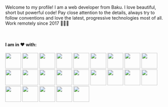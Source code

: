Welcome to my profile! I am a web developer from Baku. I love beautiful, short but powerful code! Pay close attention to the details, always try to follow conventions and love the latest, progressive technologies most of all. Work remotely since 2017 👨🏻‍💻

<br/>

#### I am in ❤️ with:
<code><img height="50" src="https://cdn.worldvectorlogo.com/logos/vue-js-1.svg"></code>
<code><img height="50" src="https://cdn.worldvectorlogo.com/logos/laravel.svg"></code>
<code><img height="50" src="https://cdn.worldvectorlogo.com/logos/javascript.svg"></code>
<code><img height="50" src="https://cdn.worldvectorlogo.com/logos/typescript.svg"></code>
<code><img height="50" src="https://cdn.worldvectorlogo.com/logos/nodejs-1.svg"></code>
<code><img height="50" src="https://cdn.worldvectorlogo.com/logos/php-1.svg"></code>
<code><img height="50" src="https://cdn.worldvectorlogo.com/logos/python-5.svg"></code>
<code><img height="50" src="https://cdn.worldvectorlogo.com/logos/git-icon.svg"></code>
<code><img height="50" src="https://cdn.worldvectorlogo.com/logos/bootstrap-4.svg"></code>
<code><img height="50" src="https://cdn.worldvectorlogo.com/logos/tailwindcss.svg"></code>
<code><img height="50" src="https://cdn.worldvectorlogo.com/logos/npm.svg"></code>
<code><img height="50" src="https://cdn.worldvectorlogo.com/logos/deno-1.svg"></code>
<code><img height="50" src="https://cdn.worldvectorlogo.com/logos/jest-0.svg"></code>
<code><img height="50" src="https://cdn.worldvectorlogo.com/logos/visual-studio-code.svg"></code>
<code><img height="50" src="https://cdn.worldvectorlogo.com/logos/redis.svg"></code>
<code><img height="50" src="https://cdn.worldvectorlogo.com/logos/composer.svg"></code>
<code><img height="50" src="https://cdn.worldvectorlogo.com/logos/socket-io.svg"></code>
<code><img height="50" src="https://cdn.worldvectorlogo.com/logos/mongodb.svg"></code>
<code><img height="50" src="https://cdn.worldvectorlogo.com/logos/mysql-6.svg"></code>
<code><img height="50" src="https://cdn.worldvectorlogo.com/logos/slack-new-logo.svg"></code>
<code><img height="50" src="https://cdn.worldvectorlogo.com/logos/upwork-1.svg"></code>
<code><img height="50" src="https://cdn.worldvectorlogo.com/logos/aws-2.svg"></code>
<code><img height="50" src="https://cdn.worldvectorlogo.com/logos/figma-1.svg"></code>
